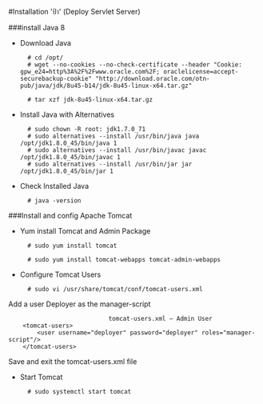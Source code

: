 #Installation 'ป้า' (Deploy Servlet Server)

###install Java 8
* Download Java

        # cd /opt/
        # wget --no-cookies --no-check-certificate --header "Cookie: gpw_e24=http%3A%2F%2Fwww.oracle.com%2F; oraclelicense=accept-securebackup-cookie" "http://download.oracle.com/otn-pub/java/jdk/8u45-b14/jdk-8u45-linux-x64.tar.gz"
  
        # tar xzf jdk-8u45-linux-x64.tar.gz
* Install Java with Alternatives

        # sudo chown -R root: jdk1.7.0_71
        # sudo alternatives --install /usr/bin/java java /opt/jdk1.8.0_45/bin/java 1
        # sudo alternatives --install /usr/bin/javac javac /opt/jdk1.8.0_45/bin/javac 1
        # sudo alternatives --install /usr/bin/jar jar /opt/jdk1.8.0_45/bin/jar 1
* Check Installed Java

        # java -version
###Install and config Apache Tomcat
* Yum install Tomcat and Admin Package

        # sudo yum install tomcat
  
        # sudo yum install tomcat-webapps tomcat-admin-webapps
* Configure Tomcat Users

        # sudo vi /usr/share/tomcat/conf/tomcat-users.xml
Add a user Deployer as the manager-script

                                tomcat-users.xml — Admin User
        <tomcat-users>
            <user username="deployer" password="deployer" roles="manager-script"/>
        </tomcat-users>
Save and exit the tomcat-users.xml file
* Start Tomcat

        # sudo systemctl start tomcat

